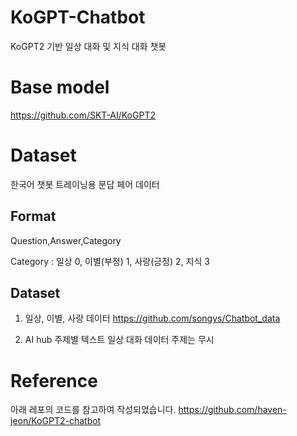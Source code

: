 # KoGPT-Chatbot
KoGPT2 기반 일상 대화 및 지식 대화 챗봇

# Base model
https://github.com/SKT-AI/KoGPT2

# Dataset 
한국어 챗봇 트레이닝용 문답 페어 데이터 

## Format 
Question,Answer,Category 

Category : 
일상 0, 
이별(부정) 1, 
사랑(긍정) 2,
지식 3


## Dataset 
1. 일상, 이별, 사랑 데이터 
https://github.com/songys/Chatbot_data

2. AI hub 주제별 텍스트 일상 대화 데이터
주제는 무시



# Reference 
아래 레포의 코드를 참고하여 작성되었습니다. 
https://github.com/haven-jeon/KoGPT2-chatbot
